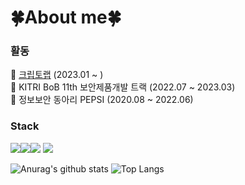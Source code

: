 # 🍀About me🍀
<div align="left">
<h3> 활동 </h3>
🏅 <a href="https://www.cryptolab.co.kr">크립토랩</a> (2023.01 ~ )
<br>
🏅 KITRI BoB 11th 보안제품개발 트랙 (2022.07 ~ 2023.03)  
<br>
🏅 정보보안 동아리 PEPSI (2020.08 ~ 2022.06)
<br>
</div>
<h3>Stack</h3>
<img src="https://img.shields.io/badge/linux-FCC624?style=flat-square&logo=linux&logoColor=black"><img src="https://img.shields.io/badge/c/c++-00599C?style=flat-square&logo=c%2B%2B&logoColor=white"><img src="https://img.shields.io/badge/Python-054480?style=flat-square&logo=python&logoColor=white">
<img src="https://img.shields.io/badge/Docker-2496ED?style=flat-square&logo=docker&logoColor=white"/>

![Anurag's github stats](https://github-readme-stats.vercel.app/api?username=cryptogus&show_icons=true&theme=merko)
![Top Langs](https://github-readme-stats.vercel.app/api/top-langs/?username=cryptogus&layout=compact&theme=merko)

<!--
**cryptogus/cryptogus** is a ✨ _special_ ✨ repository because its `README.md` (this file) appears on your GitHub profile.

Here are some ideas to get you started:

- 🔭 I’m currently working on ...
- 🌱 I’m currently learning ...
- 👯 I’m looking to collaborate on ...
- 🤔 I’m looking for help with ...
- 💬 Ask me about ...
- 📫 How to reach me: ...
- 😄 Pronouns: ...
- ⚡ Fun fact: ...
-->
